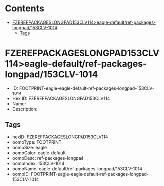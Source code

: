 



Contents
========

* [FZEREFPACKAGESLONGPAD153CLV114>eagle-default/ref-packages-longpad/153CLV-1014](#fzerefpackageslongpad153clv114eagle-defaultref-packages-longpad153clv-1014)
	* [Tags](#tags)

# FZEREFPACKAGESLONGPAD153CLV114>eagle-default/ref-packages-longpad/153CLV-1014

- ID: FOOTPRINT-eagle-eagle-default-ref-packages-longpad-153CLV-1014
- Hex ID: FZEREFPACKAGESLONGPAD153CLV114
- Name: 
- Description: 

## Tags

- hexID: FZEREFPACKAGESLONGPAD153CLV114
- oompType: FOOTPRINT
- oompSize: eagle
- oompColor: eagle-default
- oompDesc: ref-packages-longpad
- oompIndex: 153CLV-1014
- oompName: eagle-default/ref-packages-longpad/153CLV-1014
- oompID: FOOTPRINT-eagle-eagle-default-ref-packages-longpad-153CLV-1014
